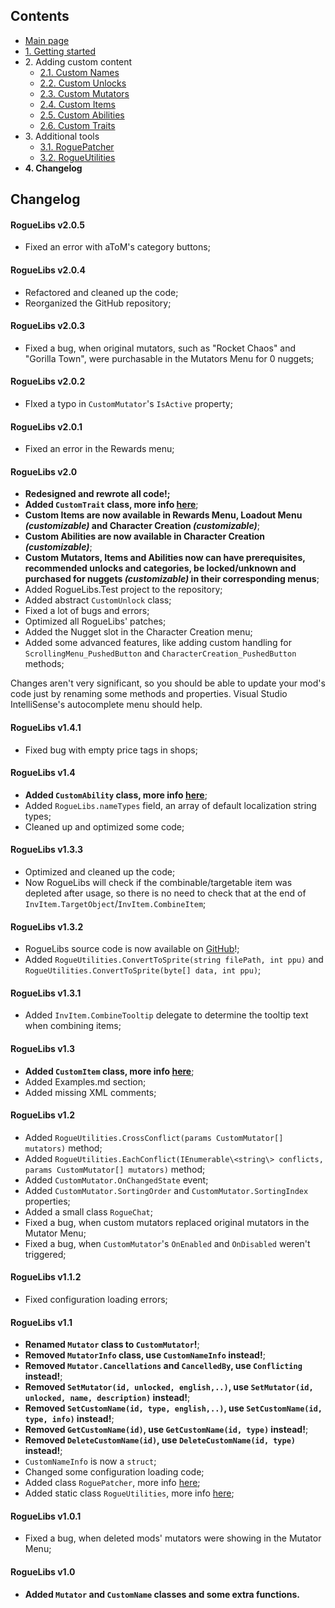 ## Contents ##

- [Main page](https://github.com/Abbysssal/RogueLibs)
- [1. Getting started](./1.%20Getting%20started.md)
- 2\. Adding custom content
  - [2.1. Custom Names](./2.1.%20Custom%20Names.md)
  - [2.2. Custom Unlocks](./2.2.%20Custom%20Unlocks.md)
  - [2.3. Custom Mutators](./2.3.%20Custom%20Mutators.md)
  - [2.4. Custom Items](./2.4.%20Custom%20Items.md)
  - [2.5. Custom Abilities](./2.5.%20Custom%20Abilities.md)
  - [2.6. Custom Traits](./2.6.%20Custom%20Traits.md)
- 3\. Additional tools
  - [3.1. RoguePatcher](./3.1.%20RoguePatcher.md)
  - [3.2. RogueUtilities](./3.2.%20RogueUtilities.md)
- **4. Changelog**

## Changelog ##

#### RogueLibs v2.0.5 ####
- Fixed an error with aToM's category buttons;

#### RogueLibs v2.0.4 ####
- Refactored and cleaned up the code;
- Reorganized the GitHub repository;

#### RogueLibs v2.0.3 ####
- Fixed a bug, when original mutators, such as "Rocket Chaos" and "Gorilla Town", were purchasable in the Mutators Menu for 0 nuggets;

#### RogueLibs v2.0.2 ####
- FIxed a typo in `CustomMutator`'s `IsActive` property;

#### RogueLibs v2.0.1 ####
- Fixed an error in the Rewards menu;

#### RogueLibs v2.0 ####
- **Redesigned and rewrote all code!;**
- **Added `CustomTrait` class, more info [here](./2.6.%20Custom%20Traits.md)**;
- **Custom Items are now available in Rewards Menu, Loadout Menu *(customizable)* and Character Creation *(customizable)***;
- **Custom Abilities are now available in Character Creation *(customizable)***;
- **Custom Mutators, Items and Abilities now can have prerequisites, recommended unlocks and categories, be locked/unknown and purchased for nuggets *(customizable)* in their corresponding menus**;
- Added RogueLibs.Test project to the repository;
- Added abstract `CustomUnlock` class;
- Fixed a lot of bugs and errors;
- Optimized all RogueLibs' patches;
- Added the Nugget slot in the Character Creation menu;
- Added some advanced features, like adding custom handling for `ScrollingMenu_PushedButton` and `CharacterCreation_PushedButton` methods;

Changes aren't very significant, so you should be able to update your mod's code just by renaming some methods and properties. Visual Studio IntelliSense's autocomplete menu should help.

#### RogueLibs v1.4.1 ####
- Fixed bug with empty price tags in shops;

#### RogueLibs v1.4 ####
- **Added `CustomAbility` class, more info [here](./2.5.%20Custom%20Abilities.md)**;
- Added `RogueLibs.nameTypes` field, an array of default localization string types;
- Cleaned up and optimized some code;

#### RogueLibs v1.3.3 ####
- Optimized and cleaned up the code;
- Now RogueLibs will check if the combinable/targetable item was depleted after usage, so there is no need to check that at the end of `InvItem.TargetObject`/`InvItem.CombineItem`;

#### RogueLibs v1.3.2 ####
- RogueLibs source code is now available on [GitHub](https://github.com/Abbysssal/RogueLibs)!;
- Added `RogueUtilities.ConvertToSprite(string filePath, int ppu)` and `RogueUtilities.ConvertToSprite(byte[] data, int ppu)`;

#### RogueLibs v1.3.1 ####
- Added `InvItem.CombineTooltip` delegate to determine the tooltip text when combining items;

#### RogueLibs v1.3 ####
- **Added `CustomItem` class, more info [here](./2.4.%20Custom%20Items.md)**;
- Added Examples.md section;
- Added missing XML comments;

#### RogueLibs v1.2 ####
- Added `RogueUtilities.CrossConflict(params CustomMutator[] mutators)` method;
- Added `RogueUtilities.EachConflict(IEnumerable\<string\> conflicts, params CustomMutator[] mutators)` method;
- Added `CustomMutator.OnChangedState` event;
- Added `CustomMutator.SortingOrder` and `CustomMutator.SortingIndex` properties;
- Added a small class `RogueChat`;
- Fixed a bug, when custom mutators replaced original mutators in the Mutator Menu;
- Fixed a bug, when `CustomMutator`'s `OnEnabled` and `OnDisabled` weren't triggered;

#### RogueLibs v1.1.2 ####
- Fixed configuration loading errors;

#### RogueLibs v1.1 ####
- **Renamed `Mutator` class to `CustomMutator`!**;
- **Removed `MutatorInfo` class, use `CustomNameInfo` instead!**;
- **Removed `Mutator.Cancellations` and `CancelledBy`, use `Conflicting` instead!**;
- **Removed `SetMutator(id, unlocked, english,..)`, use `SetMutator(id, unlocked, name, description)` instead!**;
- **Removed `SetCustomName(id, type, english,..)`, use `SetCustomName(id, type, info)` instead!**;
- **Removed `GetCustomName(id)`, use `GetCustomName(id, type)` instead!**;
- **Removed `DeleteCustomName(id)`, use `DeleteCustomName(id, type)` instead!**;
- `CustomNameInfo` is now a `struct`;
- Changed some configuration loading code;
- Added class `RoguePatcher`, more info [here](./3.1.%20RoguePatcher.md);
- Added static class `RogueUtilities`, more info [here](./3.2.%20RogueUtilities.md);

#### RogueLibs v1.0.1 ####
- Fixed a bug, when deleted mods' mutators were showing in the Mutator Menu;

#### RogueLibs v1.0 ####
- **Added `Mutator` and `CustomName` classes and some extra functions.**
